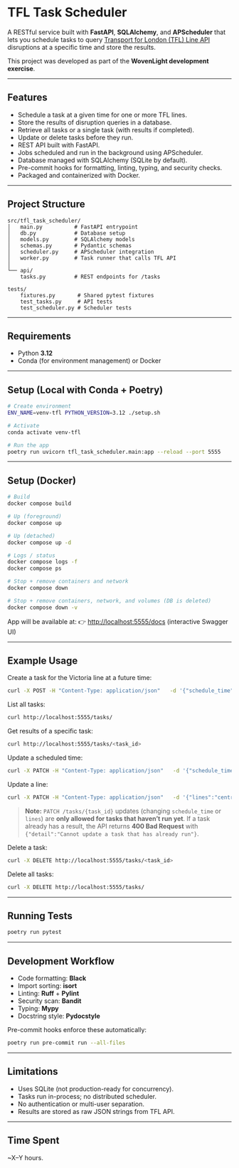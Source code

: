 # TFL Task Scheduler

A RESTful service built with **FastAPI**, **SQLAlchemy**, and **APScheduler** that lets you schedule tasks to query [Transport for London (TFL) Line API](https://api.tfl.gov.uk/) disruptions at a specific time and store the results.

This project was developed as part of the **WovenLight development exercise**.

---

## Features

- Schedule a task at a given time for one or more TFL lines.
- Store the results of disruption queries in a database.
- Retrieve all tasks or a single task (with results if completed).
- Update or delete tasks before they run.
- REST API built with FastAPI.
- Jobs scheduled and run in the background using APScheduler.
- Database managed with SQLAlchemy (SQLite by default).
- Pre-commit hooks for formatting, linting, typing, and security checks.
- Packaged and containerized with Docker.

---

## Project Structure

```
src/tfl_task_scheduler/
│   main.py          # FastAPI entrypoint
│   db.py            # Database setup
│   models.py        # SQLAlchemy models
│   schemas.py       # Pydantic schemas
│   scheduler.py     # APScheduler integration
│   worker.py        # Task runner that calls TFL API
│
└── api/
    tasks.py         # REST endpoints for /tasks

tests/
    fixtures.py       # Shared pytest fixtures
    test_tasks.py     # API tests
    test_scheduler.py # Scheduler tests
```

---

## Requirements

- Python **3.12**
- Conda (for environment management) or Docker

---

## Setup (Local with Conda + Poetry)

```bash
# Create environment
ENV_NAME=venv-tfl PYTHON_VERSION=3.12 ./setup.sh

# Activate
conda activate venv-tfl

# Run the app
poetry run uvicorn tfl_task_scheduler.main:app --reload --port 5555
```

---

## Setup (Docker)

```bash
# Build
docker compose build

# Up (foreground)
docker compose up

# Up (detached)
docker compose up -d

# Logs / status
docker compose logs -f
docker compose ps

# Stop + remove containers and network
docker compose down

# Stop + remove containers, network, and volumes (DB is deleted)
docker compose down -v
```

App will be available at:
👉 [http://localhost:5555/docs](http://localhost:5555/docs) (interactive Swagger UI)

---

## Example Usage

Create a task for the Victoria line at a future time:
```bash
curl -X POST -H "Content-Type: application/json"   -d '{"schedule_time":"2025-09-03T16:45:00","lines":"victoria"}'   http://localhost:5555/tasks/
```

List all tasks:
```bash
curl http://localhost:5555/tasks/
```

Get results of a specific task:
```bash
curl http://localhost:5555/tasks/<task_id>
```

Update a scheduled time:
```bash
curl -X PATCH -H "Content-Type: application/json"   -d '{"schedule_time":"2025-08-27T18:00:00"}'   http://localhost:5555/tasks/<task_id>
```

Update a line:
```bash
curl -X PATCH -H "Content-Type: application/json"   -d '{"lines":"central"}'   http://localhost:5555/tasks/<task_id>
```

> **Note:** `PATCH /tasks/{task_id}` updates (changing `schedule_time` or `lines`) are **only allowed for tasks that haven’t run yet**. If a task already has a result, the API returns **400 Bad Request** with `{"detail":"Cannot update a task that has already run"}`.


Delete a task:
```bash
curl -X DELETE http://localhost:5555/tasks/<task_id>
```

Delete all tasks:
```bash
curl -X DELETE http://localhost:5555/tasks/
```

---

## Running Tests

```bash
poetry run pytest
```

---

## Development Workflow

- Code formatting: **Black**
- Import sorting: **isort**
- Linting: **Ruff** + **Pylint**
- Security scan: **Bandit**
- Typing: **Mypy**
- Docstring style: **Pydocstyle**

Pre-commit hooks enforce these automatically:
```bash
poetry run pre-commit run --all-files
```

---

## Limitations

- Uses SQLite (not production-ready for concurrency).
- Tasks run in-process; no distributed scheduler.
- No authentication or multi-user separation.
- Results are stored as raw JSON strings from TFL API.

---

## Time Spent

~X–Y hours.
